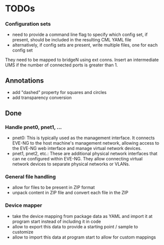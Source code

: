 # TODOs

### Configuration sets

- need to provide a command line flag to specify which config set, if present, should be included in the resulting CML YAML file
- alternatively, if config sets are present, write multiple files, one for each config set

They need to be mapped to bridgeN using ext conns.  Insert an intermediate UMS if the number of connected ports is greater than 1.

## Annotations
- add "dashed" property for squares and circles
- add transparency conversion

## Done

### Handle pnet0, pnet1, ...

- pnet0: This is typically used as the management interface. It connects EVE-NG to the host machine's management network, allowing access to the EVE-NG web interface and manage virtual network devices.
- pnet1, pnet2, etc.: These are additional physical network interfaces that can ne configured within EVE-NG. They allow connecting virtual network devices to separate physical networks or VLANs.

### General file handling
- allow for files to be present in ZIP format
- unpack content in ZIP file and convert each file in the ZIP

### Device mapper
- take the device mapping from package data as YAML and import it at program start instead of including it in code
- allow to export this data to provide a starting point / sample to customize
- allow to import this data at program start to allow for custom mappings

